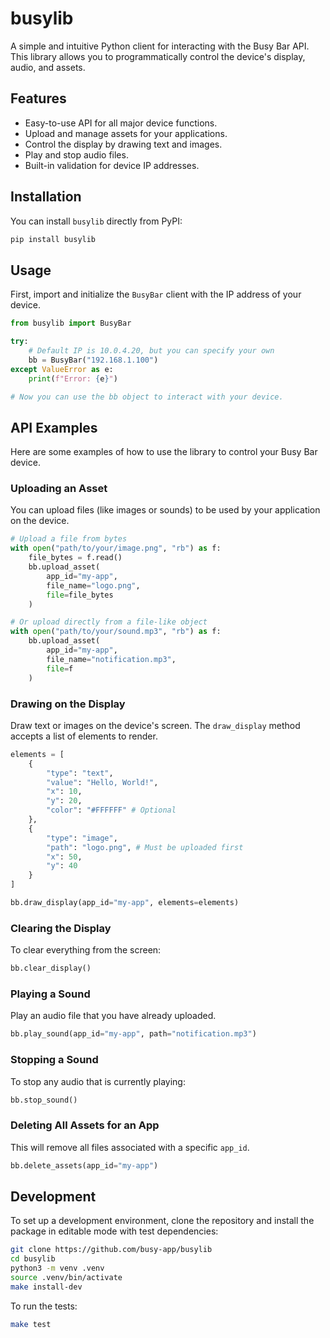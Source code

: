 # busylib

A simple and intuitive Python client for interacting with the Busy Bar API. This library allows you to programmatically control the device's display, audio, and assets.

## Features

-   Easy-to-use API for all major device functions.
-   Upload and manage assets for your applications.
-   Control the display by drawing text and images.
-   Play and stop audio files.
-   Built-in validation for device IP addresses.

## Installation

You can install `busylib` directly from PyPI:

```bash
pip install busylib
```

## Usage

First, import and initialize the `BusyBar` client with the IP address of your device.

```python
from busylib import BusyBar

try:
    # Default IP is 10.0.4.20, but you can specify your own
    bb = BusyBar("192.168.1.100")
except ValueError as e:
    print(f"Error: {e}")

# Now you can use the bb object to interact with your device.
```

## API Examples

Here are some examples of how to use the library to control your Busy Bar device.

### Uploading an Asset

You can upload files (like images or sounds) to be used by your application on the device.

```python
# Upload a file from bytes
with open("path/to/your/image.png", "rb") as f:
    file_bytes = f.read()
    bb.upload_asset(
        app_id="my-app",
        file_name="logo.png",
        file=file_bytes
    )

# Or upload directly from a file-like object
with open("path/to/your/sound.mp3", "rb") as f:
    bb.upload_asset(
        app_id="my-app",
        file_name="notification.mp3",
        file=f
    )
```

### Drawing on the Display

Draw text or images on the device's screen. The `draw_display` method accepts a list of elements to render.

```python
elements = [
    {
        "type": "text",
        "value": "Hello, World!",
        "x": 10,
        "y": 20,
        "color": "#FFFFFF" # Optional
    },
    {
        "type": "image",
        "path": "logo.png", # Must be uploaded first
        "x": 50,
        "y": 40
    }
]

bb.draw_display(app_id="my-app", elements=elements)
```

### Clearing the Display

To clear everything from the screen:

```python
bb.clear_display()
```

### Playing a Sound

Play an audio file that you have already uploaded.

```python
bb.play_sound(app_id="my-app", path="notification.mp3")
```

### Stopping a Sound

To stop any audio that is currently playing:

```python
bb.stop_sound()
```

### Deleting All Assets for an App

This will remove all files associated with a specific `app_id`.

```python
bb.delete_assets(app_id="my-app")
```

## Development

To set up a development environment, clone the repository and install the package in editable mode with test dependencies:

```bash
git clone https://github.com/busy-app/busylib
cd busylib
python3 -m venv .venv
source .venv/bin/activate
make install-dev
```

To run the tests:

```bash
make test
```
